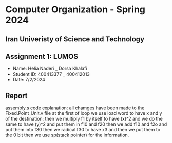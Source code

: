 Computer Organization - Spring 2024
==============================================================
## Iran Univeristy of Science and Technology
## Assignment 1: LUMOS 
- Name: Helia Naderi _ Dorsa Khalafi 
- Student ID: 400413377 _ 400412013
- Date: 7/2/2024

## Report
assembly.s code explanation:
all chamges have been made to the Fixed.Point_Unit.v file 
at the first of loop we use load word to have x and y of the destination:
then we multiply f1 by itself to have (x)^2 and we do the same to have (y)^2 and put them in f10 and f20
then we add f10 and f2o and put them into f30
then we radical f30 to have x3 and then we put them to the 0 bit
then we use sp(stack pointer) for the information.
